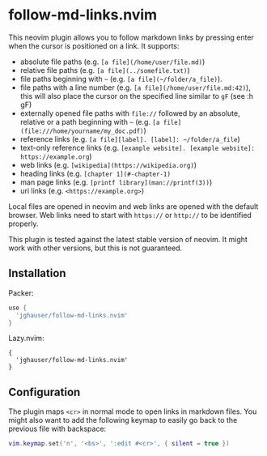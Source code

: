 # follow-md-links.nvim

This neovim plugin allows you to follow markdown links by pressing enter when the cursor is positioned on a link. It supports:

- absolute file paths (e.g. `[a file](/home/user/file.md)`)
- relative file paths (e.g. `[a file](../somefile.txt)`)
- file paths beginning with `~` (e.g. `[a file](~/folder/a_file)`).
- file paths with a line number (e.g. `[a file](/home/user/file.md:42)`), this will also place the cursor on the specified line similar to `gF` (see :h gF)
- externally opened file paths with `file://` followed by an absolute, relative or a path beginning with `~` (e.g. `[a file](file:///home/yourname/my_doc.pdf)`)
- reference links (e.g. `[a file][label]. [label]: ~/folder/a_file`)
- text-only reference links (e.g. `[example website]. [example website]: https://example.org`)
- web links (e.g. `[wikipedia](https://wikipedia.org)`)
- heading links (e.g. `[chapter 1](#-chapter-1)`
- man page links (e.g. `[printf library](man://printf(3))`)
- uri links (e.g. `<https://example.org>`)

Local files are opened in neovim and web links are opened with the default browser. Web links need to start with `https://` or `http://` to be identified properly.

This plugin is tested against the latest stable version of neovim. It might work with other versions, but this is not guaranteed.

## Installation

Packer:

```lua
use {
  'jghauser/follow-md-links.nvim'
}
```

Lazy.nvim:

```
{
  'jghauser/follow-md-links.nvim'
}
```

## Configuration

The plugin maps `<cr>` in normal mode to open links in markdown files. You might also want to add the following keymap to easily go back to the previous file with backspace:

```lua
vim.keymap.set('n', '<bs>', ':edit #<cr>', { silent = true })
```
